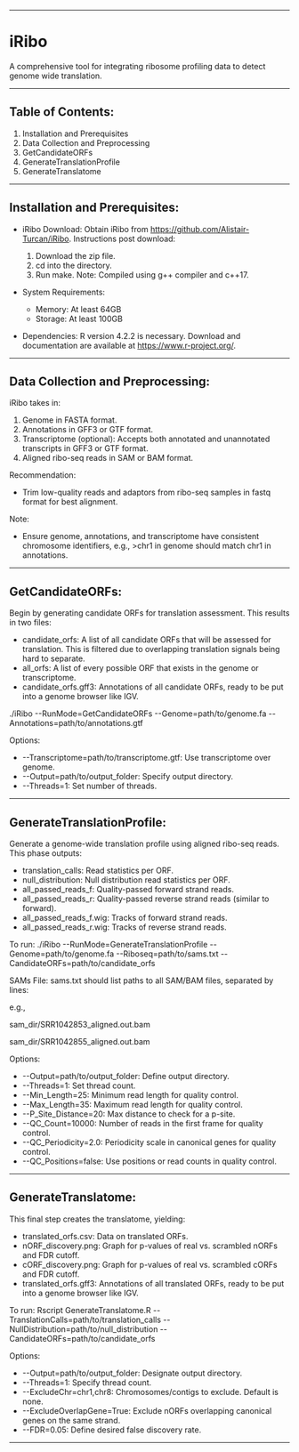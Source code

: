 ------------------------------------------------------------------------------

# iRibo

A comprehensive tool for integrating ribosome profiling data to detect genome wide translation.

------------------------------------------------------------------------------

## Table of Contents:
1. Installation and Prerequisites
2. Data Collection and Preprocessing
3. GetCandidateORFs
4. GenerateTranslationProfile
5. GenerateTranslatome

------------------------------------------------------------------------------

## Installation and Prerequisites:

- iRibo Download: 
  Obtain iRibo from https://github.com/Alistair-Turcan/iRibo. 
  Instructions post download:
  1. Download the zip file.
  2. cd into the directory.
  3. Run make.
  Note: Compiled using g++ compiler and c++17.

- System Requirements:
  - Memory: At least 64GB
  - Storage: At least 100GB

- Dependencies: 
  R version 4.2.2 is necessary. Download and documentation are available at https://www.r-project.org/.

------------------------------------------------------------------------------

## Data Collection and Preprocessing:

iRibo takes in:
1. Genome in FASTA format.
2. Annotations in GFF3 or GTF format.
3. Transcriptome (optional): Accepts both annotated and unannotated transcripts in GFF3 or GTF format.
4. Aligned ribo-seq reads in SAM or BAM format.

Recommendation: 
- Trim low-quality reads and adaptors from ribo-seq samples in fastq format for best alignment.

Note:
- Ensure genome, annotations, and transcriptome have consistent chromosome identifiers, e.g., >chr1 in genome should match chr1 in annotations.

------------------------------------------------------------------------------

## GetCandidateORFs:

Begin by generating candidate ORFs for translation assessment. This results in two files:
- candidate_orfs: A list of all candidate ORFs that will be assessed for translation. This is filtered due to overlapping translation signals being hard to separate.
- all_orfs: A list of every possible ORF that exists in the genome or transcriptome.
- candidate_orfs.gff3: Annotations of all candidate ORFs, ready to be put into a genome browser like IGV.

./iRibo --RunMode=GetCandidateORFs --Genome=path/to/genome.fa --Annotations=path/to/annotations.gtf

Options:
- --Transcriptome=path/to/transcriptome.gtf: Use transcriptome over genome.
- --Output=path/to/output_folder: Specify output directory.
- --Threads=1: Set number of threads.

------------------------------------------------------------------------------

## GenerateTranslationProfile:

Generate a genome-wide translation profile using aligned ribo-seq reads. This phase outputs:
- translation_calls: Read statistics per ORF.
- null_distribution: Null distribution read statistics per ORF.
- all_passed_reads_f: Quality-passed forward strand reads.
- all_passed_reads_r: Quality-passed reverse strand reads (similar to forward).
- all_passed_reads_f.wig: Tracks of forward strand reads.
- all_passed_reads_r.wig: Tracks of reverse strand reads.

To run:
./iRibo --RunMode=GenerateTranslationProfile --Genome=path/to/genome.fa --Riboseq=path/to/sams.txt --CandidateORFs=path/to/candidate_orfs

SAMs File:
sams.txt should list paths to all SAM/BAM files, separated by lines:

e.g., 

sam_dir/SRR1042853_aligned.out.bam

sam_dir/SRR1042855_aligned.out.bam

Options:
- --Output=path/to/output_folder: Define output directory.
- --Threads=1: Set thread count.
- --Min_Length=25: Minimum read length for quality control.
- --Max_Length=35: Maximum read length for quality control.
- --P_Site_Distance=20: Max distance to check for a p-site.
- --QC_Count=10000: Number of reads in the first frame for quality control.
- --QC_Periodicity=2.0: Periodicity scale in canonical genes for quality control.
- --QC_Positions=false: Use positions or read counts in quality control.

------------------------------------------------------------------------------

## GenerateTranslatome:

This final step creates the translatome, yielding:
- translated_orfs.csv: Data on translated ORFs.
- nORF_discovery.png: Graph for p-values of real vs. scrambled nORFs and FDR cutoff.
- cORF_discovery.png: Graph for p-values of real vs. scrambled cORFs and FDR cutoff.
- translated_orfs.gff3: Annotations of all translated ORFs, ready to be put into a genome browser like IGV.

To run:
Rscript GenerateTranslatome.R --TranslationCalls=path/to/translation_calls --NullDistribution=path/to/null_distribution --CandidateORFs=path/to/candidate_orfs

Options:
- --Output=path/to/output_folder: Designate output directory.
- --Threads=1: Specify thread count.
- --ExcludeChr=chr1,chr8: Chromosomes/contigs to exclude. Default is none.
- --ExcludeOverlapGene=True: Exclude nORFs overlapping canonical genes on the same strand.
- --FDR=0.05: Define desired false discovery rate.

------------------------------------------------------------------------------
